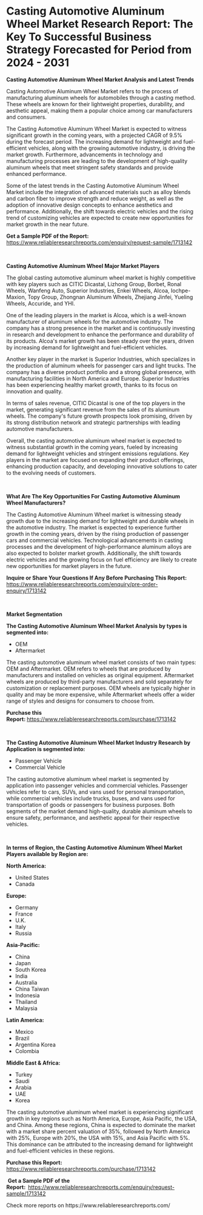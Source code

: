 <p><h1>Casting Automotive Aluminum Wheel Market Research Report: The Key To Successful Business Strategy Forecasted for Period from 2024 - 2031</h1></p><p><strong>Casting Automotive Aluminum Wheel Market Analysis and Latest Trends</strong></p>
<p><p>Casting Automotive Aluminum Wheel Market refers to the process of manufacturing aluminum wheels for automobiles through a casting method. These wheels are known for their lightweight properties, durability, and aesthetic appeal, making them a popular choice among car manufacturers and consumers.</p><p>The Casting Automotive Aluminum Wheel Market is expected to witness significant growth in the coming years, with a projected CAGR of 9.5% during the forecast period. The increasing demand for lightweight and fuel-efficient vehicles, along with the growing automotive industry, is driving the market growth. Furthermore, advancements in technology and manufacturing processes are leading to the development of high-quality aluminum wheels that meet stringent safety standards and provide enhanced performance.</p><p>Some of the latest trends in the Casting Automotive Aluminum Wheel Market include the integration of advanced materials such as alloy blends and carbon fiber to improve strength and reduce weight, as well as the adoption of innovative design concepts to enhance aesthetics and performance. Additionally, the shift towards electric vehicles and the rising trend of customizing vehicles are expected to create new opportunities for market growth in the near future.</p></p>
<p><strong>Get a Sample PDF of the Report:&nbsp;</strong> <a href="https://www.reliableresearchreports.com/enquiry/request-sample/1713142">https://www.reliableresearchreports.com/enquiry/request-sample/1713142</a></p>
<p>&nbsp;</p>
<p><strong>Casting Automotive Aluminum Wheel Major Market Players</strong></p>
<p><p>The global casting automotive aluminum wheel market is highly competitive with key players such as CITIC Dicastal, Lizhong Group, Borbet, Ronal Wheels, Wanfeng Auto, Superior Industries, Enkei Wheels, Alcoa, Iochpe-Maxion, Topy Group, Zhongnan Aluminum Wheels, Zhejiang Jinfei, Yueling Wheels, Accuride, and YHI.</p><p>One of the leading players in the market is Alcoa, which is a well-known manufacturer of aluminum wheels for the automotive industry. The company has a strong presence in the market and is continuously investing in research and development to enhance the performance and durability of its products. Alcoa's market growth has been steady over the years, driven by increasing demand for lightweight and fuel-efficient vehicles.</p><p>Another key player in the market is Superior Industries, which specializes in the production of aluminum wheels for passenger cars and light trucks. The company has a diverse product portfolio and a strong global presence, with manufacturing facilities in North America and Europe. Superior Industries has been experiencing healthy market growth, thanks to its focus on innovation and quality.</p><p>In terms of sales revenue, CITIC Dicastal is one of the top players in the market, generating significant revenue from the sales of its aluminum wheels. The company's future growth prospects look promising, driven by its strong distribution network and strategic partnerships with leading automotive manufacturers.</p><p>Overall, the casting automotive aluminum wheel market is expected to witness substantial growth in the coming years, fueled by increasing demand for lightweight vehicles and stringent emissions regulations. Key players in the market are focused on expanding their product offerings, enhancing production capacity, and developing innovative solutions to cater to the evolving needs of customers.</p></p>
<p>&nbsp;</p>
<p><strong>What Are The Key Opportunities For Casting Automotive Aluminum Wheel Manufacturers?</strong></p>
<p><p>The Casting Automotive Aluminum Wheel market is witnessing steady growth due to the increasing demand for lightweight and durable wheels in the automotive industry. The market is expected to experience further growth in the coming years, driven by the rising production of passenger cars and commercial vehicles. Technological advancements in casting processes and the development of high-performance aluminum alloys are also expected to bolster market growth. Additionally, the shift towards electric vehicles and the growing focus on fuel efficiency are likely to create new opportunities for market players in the future.</p></p>
<p><strong>Inquire or Share Your Questions If Any Before Purchasing This Report:</strong> <a href="https://www.reliableresearchreports.com/enquiry/pre-order-enquiry/1713142">https://www.reliableresearchreports.com/enquiry/pre-order-enquiry/1713142</a></p>
<p>&nbsp;</p>
<p><strong>Market Segmentation</strong></p>
<p><strong>The Casting Automotive Aluminum Wheel Market Analysis by types is segmented into:</strong></p>
<p><ul><li>OEM</li><li>Aftermarket</li></ul></p>
<p><p>The casting automotive aluminum wheel market consists of two main types: OEM and Aftermarket. OEM refers to wheels that are produced by manufacturers and installed on vehicles as original equipment. Aftermarket wheels are produced by third-party manufacturers and sold separately for customization or replacement purposes. OEM wheels are typically higher in quality and may be more expensive, while Aftermarket wheels offer a wider range of styles and designs for consumers to choose from.</p></p>
<p><strong>Purchase this Report:&nbsp;</strong><a href="https://www.reliableresearchreports.com/purchase/1713142">https://www.reliableresearchreports.com/purchase/1713142</a></p>
<p>&nbsp;</p>
<p><strong>The Casting Automotive Aluminum Wheel Market Industry Research by Application is segmented into:</strong></p>
<p><ul><li>Passenger Vehicle</li><li>Commercial Vehicle</li></ul></p>
<p><p>The casting automotive aluminum wheel market is segmented by application into passenger vehicles and commercial vehicles. Passenger vehicles refer to cars, SUVs, and vans used for personal transportation, while commercial vehicles include trucks, buses, and vans used for transportation of goods or passengers for business purposes. Both segments of the market demand high-quality, durable aluminum wheels to ensure safety, performance, and aesthetic appeal for their respective vehicles.</p></p>
<p>&nbsp;</p>
<p><strong>In terms of Region, the Casting Automotive Aluminum Wheel Market Players available by Region are:</strong></p>
<p>
    <p> <strong> North America: </strong>
        <ul>
            <li>United States</li>
            <li>Canada</li>
        </ul>
        </p> 
    <p> <strong> Europe: </strong>
        <ul>
            <li>Germany</li>
            <li>France</li>
            <li>U.K.</li>
            <li>Italy</li>
            <li>Russia</li>
        </ul>
        </p> 
    <p> <strong> Asia-Pacific: </strong>
        <ul>
            <li>China</li>
            <li>Japan</li>
            <li>South Korea</li>
            <li>India</li>
            <li>Australia</li>
            <li>China Taiwan</li>
            <li>Indonesia</li>
            <li>Thailand</li>
            <li>Malaysia</li>
        </ul>
        </p> 
    <p> <strong> Latin America: </strong>
        <ul>
            <li>Mexico</li>
            <li>Brazil</li>
            <li>Argentina Korea</li>
            <li>Colombia</li>
        </ul>
        </p> 
    <p> <strong> Middle East & Africa: </strong>
        <ul>
            <li>Turkey</li>
            <li>Saudi</li>
            <li>Arabia</li>
            <li>UAE</li>
            <li>Korea</li>
        </ul>
    </p>
    </p>
<p><p>The casting automotive aluminum wheel market is experiencing significant growth in key regions such as North America, Europe, Asia Pacific, the USA, and China. Among these regions, China is expected to dominate the market with a market share percent valuation of 35%, followed by North America with 25%, Europe with 20%, the USA with 15%, and Asia Pacific with 5%. This dominance can be attributed to the increasing demand for lightweight and fuel-efficient vehicles in these regions.</p></p>
<p><strong>Purchase this Report: </strong><a href="https://www.reliableresearchreports.com/purchase/1713142">https://www.reliableresearchreports.com/purchase/1713142</a></p>
<p>&nbsp;<strong>Get a Sample PDF of the Report:&nbsp;&nbsp;</strong><a href="https://www.reliableresearchreports.com/enquiry/request-sample/1713142">https://www.reliableresearchreports.com/enquiry/request-sample/1713142</a></p>
<p><strong></strong></p>
<p>Check more reports on https://www.reliableresearchreports.com/</p>